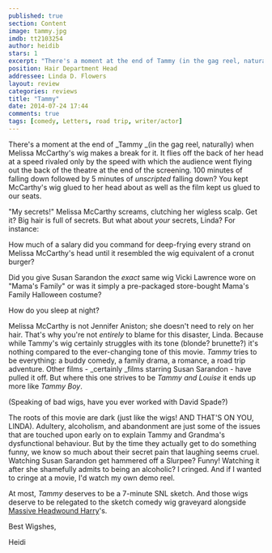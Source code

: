 ```yaml
---
published: true
section: Content
image: tammy.jpg
imdb: tt2103254
author: heidib
stars: 1
excerpt: "There's a moment at the end of Tammy (in the gag reel, naturally) when Melissa McCarthy's wig makes a break for it. It flies off the back of her head at a speed rivaled only by the speed with which the audience went flying out the back of the theatre at the end of the screening."
position: Hair Department Head
addressee: Linda D. Flowers
layout: review
categories: reviews
title: "Tammy"
date: 2014-07-24 17:44
comments: true
tags: [comedy, Letters, road trip, writer/actor]
---
```

There's a moment at the end of _Tammy _(in the gag reel, naturally) when Melissa McCarthy's wig makes a break for it. It flies off the back of her head at a speed rivaled only by the speed with which the audience went flying out the back of the theatre at the end of the screening. 100 minutes of falling down followed by 5 minutes of _unscripted_ falling down? You kept McCarthy's wig glued to her head about as well as the film kept us glued to our seats.

"My secrets!" Melissa McCarthy screams, clutching her wigless scalp. Get it? Big hair is full of secrets. But what about _your_ secrets, Linda? For instance:

How much of a salary did you command for deep-frying every strand on Melissa McCarthy's head until it resembled the wig equivalent of a cronut burger?  

Did you give Susan Sarandon the _exact_ same wig Vicki Lawrence wore on "Mama's Family" or was it simply a pre-packaged store-bought Mama's Family Halloween costume?

How do you sleep at night? 

Melissa McCarthy is not Jennifer Aniston; she doesn't need to rely on her hair. That's why you're not _entirely_ to blame for this disaster, Linda. Because while Tammy's wig certainly struggles with its tone (blonde? brunette?) it's nothing compared to the ever-changing tone of this movie. _Tammy_ tries to be everything: a buddy comedy, a family drama, a romance, a road trip adventure. Other films - _certainly _films starring Susan Sarandon - have pulled it off. But where this one strives to be _Tammy and Louise_ it ends up more like _Tammy Boy_.

(Speaking of bad wigs, have you ever worked with David Spade?) 

The roots of this movie are dark (just like the wigs! AND THAT'S ON YOU, LINDA). Adultery, alcoholism, and abandonment are just some of the issues that are touched upon early on to explain Tammy and Grandma's dysfunctional behaviour. But by the time they actually get to do something funny, we know so much about their secret pain that laughing seems cruel. Watching Susan Sarandon get hammered off a Slurpee? Funny! Watching it after she shamefully admits to being an alcoholic? I cringed. And if I wanted to cringe at a movie, I'd watch my own demo reel. 

At most, _Tammy_ deserves to be a 7-minute SNL sketch. And those wigs deserve to be relegated to the sketch comedy wig graveyard alongside [Massive Headwound Harry][1]'s.

   [1]: https://screen.yahoo.com/massive-head-wound-harry-000000823.html

Best Wigshes,

Heidi